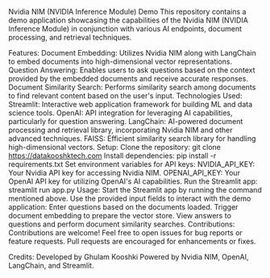 Nvidia NIM (NVIDIA Inference Module) Demo
This repository contains a demo application showcasing the capabilities of the Nvidia NIM (NVIDIA Inference Module) in conjunction with various AI endpoints, document processing, and retrieval techniques.

Features:
Document Embedding: Utilizes Nvidia NIM along with LangChain to embed documents into high-dimensional vector representations.
Question Answering: Enables users to ask questions based on the context provided by the embedded documents and receive accurate responses.
Document Similarity Search: Performs similarity search among documents to find relevant content based on the user's input.
Technologies Used:
Streamlit: Interactive web application framework for building ML and data science tools.
OpenAI: API integration for leveraging AI capabilities, particularly for question answering.
LangChain: AI-powered document processing and retrieval library, incorporating Nvidia NIM and other advanced techniques.
FAISS: Efficient similarity search library for handling high-dimensional vectors.
Setup:
Clone the repository: git clone https://datakooshktech.com
Install dependencies: pip install -r requirements.txt
Set environment variables for API keys:
NVIDIA_API_KEY: Your Nvidia API key for accessing Nvidia NIM.
OPENAI_API_KEY: Your OpenAI API key for utilizing OpenAI's AI capabilities.
Run the Streamlit app: streamlit run app.py
Usage:
Start the Streamlit app by running the command mentioned above.
Use the provided input fields to interact with the demo application:
Enter questions based on the documents loaded.
Trigger document embedding to prepare the vector store.
View answers to questions and perform document similarity searches.
Contributions:
Contributions are welcome! Feel free to open issues for bug reports or feature requests. Pull requests are encouraged for enhancements or fixes.

Credits:
Developed by  Ghulam Kooshki
Powered by Nvidia NIM, OpenAI, LangChain, and Streamlit.
